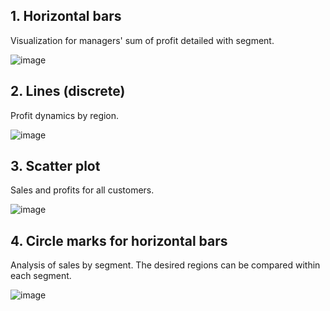 ## 1. Horizontal bars
Visualization for managers' sum of profit detailed with segment.

![image](https://user-images.githubusercontent.com/76550825/167255239-35dc5b4b-2ed2-49e6-bb70-99ed150e7cc4.png)

## 2. Lines (discrete)
Profit dynamics by region.

![image](https://user-images.githubusercontent.com/76550825/167255710-e9e265ab-8f47-430a-8062-3247f8ff7765.png)

## 3. Scatter plot
Sales and profits for all customers.

![image](https://user-images.githubusercontent.com/76550825/167255678-7832d060-645d-471c-93f2-cdeba87c7367.png)

## 4. Circle marks for horizontal bars
Analysis of sales by segment.
The desired regions can be compared within each segment.

![image](https://user-images.githubusercontent.com/76550825/167255888-a425884a-340c-4a35-b898-5d43e3deb8c7.png)
